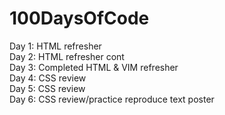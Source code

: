 # 100DaysOfCode
Day 1: HTML refresher<br>
Day 2: HTML refresher cont<br>
Day 3: Completed HTML & VIM refresher<br>
Day 4: CSS review<br>
Day 5: CSS review<br>
Day 6: CSS review/practice reproduce text poster<br>

